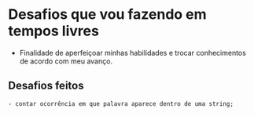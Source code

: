 # Desafios que vou fazendo em tempos livres
- Finalidade de aperfeiçoar minhas habilidades e trocar conhecimentos de acordo com meu avanço.

## Desafios feitos

`- contar ocorrência em que palavra aparece dentro de uma string;`

